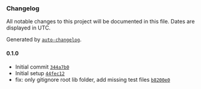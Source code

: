 ### Changelog

All notable changes to this project will be documented in this file. Dates are displayed in UTC.

Generated by [`auto-changelog`](https://github.com/CookPete/auto-changelog).

#### 0.1.0

- Initial commit [`344a7b0`](https://github.com/metalsmith/js-bundle/commit/344a7b04df1606513cd06c8dc21ef87dded025cf)
- Initial setup [`44fec12`](https://github.com/metalsmith/js-bundle/commit/44fec12e553a867fd9713190b9364893fdaaf906)
- fix: only gitignore root lib folder, add missing test files [`b8200e0`](https://github.com/metalsmith/js-bundle/commit/b8200e00470fbd69be6cc21becc2e603e59f8045)
